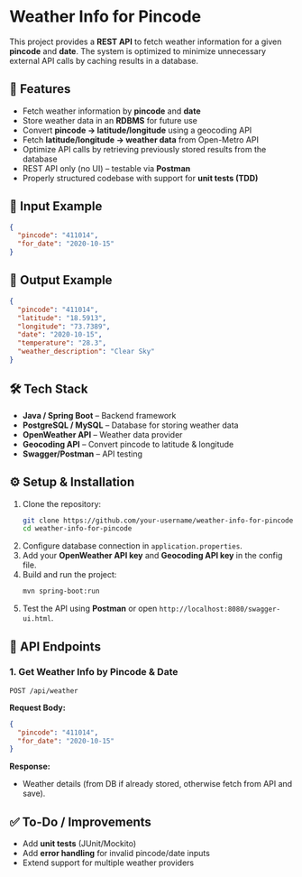 # Weather Info for Pincode  

This project provides a **REST API** to fetch weather information for a given **pincode** and **date**. The system is optimized to minimize unnecessary external API calls by caching results in a database.  

## 🚀 Features  
- Fetch weather information by **pincode** and **date**  
- Store weather data in an **RDBMS** for future use  
- Convert **pincode → latitude/longitude** using a geocoding API  
- Fetch **latitude/longitude → weather data** from Open-Metro API  
- Optimize API calls by retrieving previously stored results from the database  
- REST API only (no UI) – testable via **Postman**  
- Properly structured codebase with support for **unit tests (TDD)**  

## 📌 Input Example  
```json
{
  "pincode": "411014",
  "for_date": "2020-10-15"
}
```

## 📌 Output Example  
```json
{
  "pincode": "411014",
  "latitude": "18.5913",
  "longitude": "73.7389",
  "date": "2020-10-15",
  "temperature": "28.3",
  "weather_description": "Clear Sky"
}
```

## 🛠️ Tech Stack  
- **Java / Spring Boot** – Backend framework  
- **PostgreSQL / MySQL** – Database for storing weather data  
- **OpenWeather API** – Weather data provider  
- **Geocoding API** – Convert pincode to latitude & longitude  
- **Swagger/Postman** – API testing  

## ⚙️ Setup & Installation  
1. Clone the repository:  
   ```bash
   git clone https://github.com/your-username/weather-info-for-pincode.git
   cd weather-info-for-pincode
   ```
2. Configure database connection in `application.properties`.  
3. Add your **OpenWeather API key** and **Geocoding API key** in the config file.  
4. Build and run the project:  
   ```bash
   mvn spring-boot:run
   ```
5. Test the API using **Postman** or open `http://localhost:8080/swagger-ui.html`.  

## 📂 API Endpoints  
### 1. Get Weather Info by Pincode & Date  
```http
POST /api/weather
```
**Request Body:**  
```json
{
  "pincode": "411014",
  "for_date": "2020-10-15"
}
```
**Response:**  
- Weather details (from DB if already stored, otherwise fetch from API and save).  

## ✅ To-Do / Improvements  
- Add **unit tests** (JUnit/Mockito)  
- Add **error handling** for invalid pincode/date inputs  
- Extend support for multiple weather providers  



